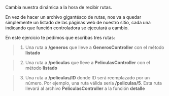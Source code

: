 Cambia nuestra dinámica a la hora de recibir rutas.

En vez de hacer un archivo gigantésco de rutas, nos va a quedar simplemente un listado de las páginas web de nuestro sitio, cada una indicando que función controladora se ejecutará a cambio.

En este ejercicio te pedimos que escribas tres rutas:

> 1. Una ruta a **/generos** que lleve a **GenerosController** con el método **listado**

> 2. Una ruta a **/peliculas** que lleve a **PeliculasController** con el método **listado**

> 3. Una ruta a **/peliculas/ID** donde ID será reemplazado por un número. Por ejemplo, una ruta válida sería **/peliculas/5**. Esta ruta llevará al archivo **PeliculasController** a la función **detalle**